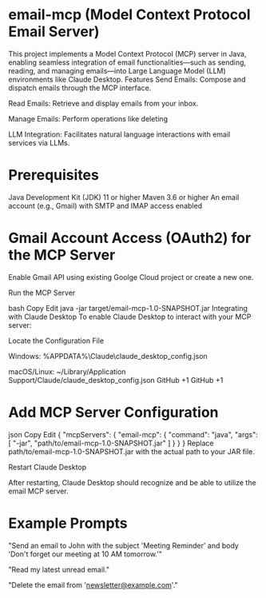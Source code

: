 # email-mcp (Model Context Protocol Email Server)
This project implements a Model Context Protocol (MCP) server in Java, enabling seamless integration of email functionalities—such as sending, 
reading, and managing emails—into Large Language Model (LLM) environments like Claude Desktop.
Features
Send Emails: Compose and dispatch emails through the MCP interface.

Read Emails: Retrieve and display emails from your inbox.

Manage Emails: Perform operations like deleting

LLM Integration: Facilitates natural language interactions with email services via LLMs.

# Prerequisites
Java Development Kit (JDK) 11 or higher
Maven 3.6 or higher
An email account (e.g., Gmail) with SMTP and IMAP access enabled

# Gmail Account Access (OAuth2) for the MCP Server
Enable Gmail API using existing Goolge Cloud project or create a new one.

Run the MCP Server

bash
Copy
Edit
java -jar target/email-mcp-1.0-SNAPSHOT.jar
Integrating with Claude Desktop
To enable Claude Desktop to interact with your MCP server:

Locate the Configuration File

Windows: %APPDATA%\Claude\claude_desktop_config.json

macOS/Linux: ~/Library/Application Support/Claude/claude_desktop_config.json
GitHub
+1
GitHub
+1

# Add MCP Server Configuration

json
Copy
Edit
{
  "mcpServers": {
    "email-mcp": {
      "command": "java",
      "args": [
        "-jar",
        "path/to/email-mcp-1.0-SNAPSHOT.jar"
      ]
    }
  }
}
Replace path/to/email-mcp-1.0-SNAPSHOT.jar with the actual path to your JAR file.

Restart Claude Desktop

After restarting, Claude Desktop should recognize and be able to utilize the email MCP server.

# Example Prompts
"Send an email to John with the subject 'Meeting Reminder' and body 'Don't forget our meeting at 10 AM tomorrow.'"

"Read my latest unread email."

"Delete the email from 'newsletter@example.com'."
